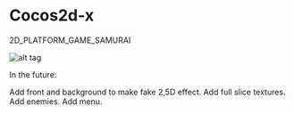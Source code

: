 # Cocos2d-x

2D_PLATFORM_GAME_SAMURAI

![alt tag](http://s11.postimg.org/lhdwgw6zn/samurai.png)


In the future: 

Add front and background to make fake 2,5D effect.
Add full slice textures.
Add enemies.
Add menu.

